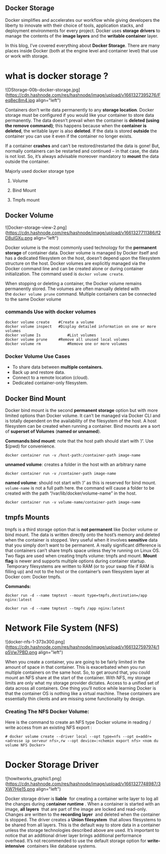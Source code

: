 ## Docker Storage


Docker simplifies and accelerates our workflow while giving developers the liberty to innovate with their choice of tools, application stacks, and deployment environments for every project. Docker uses **storage drivers** to manage the contents of the **image layers** and the **writable container** layer. 

In this blog, I’ve covered everything about **Docker Storage**. There are many places inside Docker (both at the engine level and container level) that use or work with storage.

# what is docker storage ?

![DStorage-00b-docker-storage.jpg](https://cdn.hashnode.com/res/hashnode/image/upload/v1661327395276/Feq8ec8m4.jpg align="left")

Containers don’t write data permanently to any **storage location**. Docker storage must be configured if you would like your container to store data permanently. The data doesn’t prevail when the container is **deleted (using the remove command)**; this happens because when the **container is deleted**, the writable layer is also **deleted**. If the data is stored **outside** the container you can use it even if the container no longer exists.

If a container **crashes** and can’t be restored/restarted the data is gone! But, normally containers can be restarted and continued – in that case, the data is not lost. So, it’s always advisable moreover mandatory to **mount** the data outside the container.

Majorly used docker storage type

1. Volume

2. Bind Mount

3. Tmpfs mount

## Docker Volume

![Docker-storage-view-2.png](https://cdn.hashnode.com/res/hashnode/image/upload/v1661327711386/f2D8ulGXu.png align="left")

Docker volume is the most commonly used technology for the **permanent storage** of container data. Docker volume is managed by Docker itself and has a dedicated filesystem on the host, doesn’t depend upon the filesystem structure on the host. Docker volumes are explicitly managed via the Docker command line and can be created alone or during container initialization. The command used is `docker volume create`.

When stopping or deleting a container, the Docker volume remains permanently stored. The volumes are often manually deleted with the `docker volume prune` command. Multiple containers can be connected to the same Docker volume

### commands Use with docker volumes
```
docker volume create	#Create a volume
docker volume inspect	#Display detailed information on one or more volumes
docker volume Is	        #List volumes
docker volume prune	    #Remove all unused local volumes
docker volume rm	        #Remove one or more volumes

```

### **Docker Volume Use Cases**

- To share data between **multiple containers.**
- Back up and restore data.
- Connect to a remote location (cloud).
- Dedicated container-only filesystem.

## Docker Bind Mount

Docker bind mount is the second **permanent storage** option but with more limited options than Docker volume. It can’t be managed via Docker CLI and is totally dependent on the availability of the filesystem of the host. A host filesystem can be created when running a container. Bind mounts are a sort of **superset of Volumes** (**named or unnamed**).

**Commands:bind mount**: note that the host path should start with ‘/’. Use $(pwd) for convenience.

```
docker container run -v /host-path:/container-path image-name
```

**unnamed volume**: creates a folder in the host with an arbitrary name

```
docker container run -v /container-path image-name
```

**named volume**: should not start with ‘/’ as this is reserved for bind mount. `volume-name` is not a full path here. the command will cause a folder to be created with the path “/var/lib/docker/volume-name” in the host.

```
docker container run -v volume-name/container-path image-name
```

## tmpfs Mounts

tmpfs is a third storage option that is **not permanent** like Docker volume or bind mount. The data is written directly onto the host’s memory and deleted when the container is stopped. Very useful when it involves **sensitive** data that you simply don’t want to be permanent. A really significant difference is that containers can’t share tmpfs space unless they’re running on Linux OS. Two flags are used when creating tmpfs volume: tmpfs and mount. **Mount flag** is newer and supports multiple options during container startup.  Temporary filesystems are written to RAM (or to your swap file if RAM is filling up) and not to the host or the container’s own filesystem layer at Docker com: Docker tmpfs.

**Commands:**

```
docker run -d --name tmptest --mount type=tmpfs,destination=/app nginx:latest
```

```
docker run -d --name tmptest --tmpfs /app nginx:latest
```

# Network File System (NFS)

![docker-nfs-1-373x300.png](https://cdn.hashnode.com/res/hashnode/image/upload/v1661327597974/1p5Vw7PBD.png align="left")

When you create a container, you are going to be fairly limited in the amount of space in that container. This is exacerbated when you run multiple containers on the same host. So, to get around that, you could mount an NFS share at the start of the container. With NFS, my storage limits are only what my storage provider dictates. Access to a unified set of data across all containers. One thing you’ll notice while learning Docker is that the container OS is nothing like a virtual machine. These containers are essentially thin clients and are missing some functionality by design.

### **Creating The NFS Docker Volume:**

Here is the command to create an NFS type Docker volume in reading / write access from an existing NFS export :

```
# docker volume create --driver local --opt type=nfs --opt o=addr=<adresse ip serveur nfs>,rw --opt device=:<chemin export nfs> <nom du volume NFS Docker>

```

# Docker Storage Driver

![howitworks_graphic1.png](https://cdn.hashnode.com/res/hashnode/image/upload/v1661327748987/3XW7Hje15.png align="left")

Docker storage driver is **liable**
 for creating a container write layer to log all the changes during c**ontainer runtime**
. When a container is started with an image, **all layers**
 that are part of the image are locked and read-only. Changes are written to the **recording layer**
 and deleted when the container is stopped. The driver creates a **Union filesystem**
 that allows filesystems to be shared from all layers. This is the default way to store data in a container unless the storage technologies described above are used. It’s important to notice that an additional driver layer brings additional performance overhead. It’s not recommended to use the default storage option for **write-intensive**
 containers like database systems.